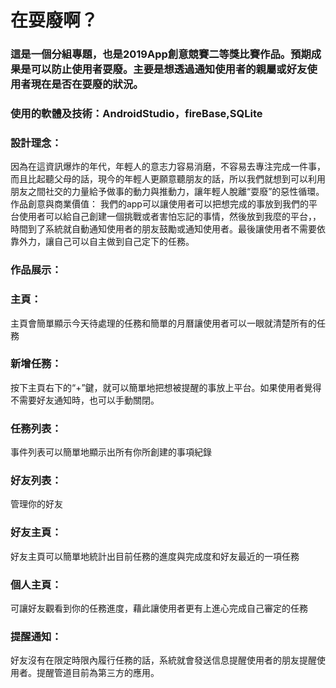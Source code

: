 # 在耍廢啊？
### 這是一個分組專題，也是2019App創意競賽二等獎比賽作品。預期成果是可以防止使用者耍廢。主要是想透過通知使用者的親屬或好友使用者現在是否在耍廢的狀況。
### 使用的軟體及技術：AndroidStudio，fireBase,SQLite
### 設計理念：
因為在這資訊爆炸的年代，年輕人的意志力容易消磨，不容易去專注完成一件事，而且比起聽父母的話，現今的年輕人更願意聽朋友的話，所以我們就想到可以利用朋友之間社交的力量給予做事的動力與推動力，讓年輕人脫離“耍廢”的惡性循環。
作品創意與商業價值：
我們的app可以讓使用者可以把想完成的事放到我們的平台使用者可以給自己創建一個挑戰或者害怕忘記的事情，然後放到我麼的平台，，時間到了系統就自動通知使用者的朋友鼓勵或通知使用者。最後讓使用者不需要依靠外力，讓自己可以自主做到自己定下的任務。

### 作品展示：
### 主頁：
主頁會簡單顯示今天待處理的任務和簡單的月曆讓使用者可以一眼就清楚所有的任務

### 新增任務：
按下主頁右下的“+”鍵，就可以簡單地把想被提醒的事放上平台。如果使用者覺得不需要好友通知時，也可以手動關閉。

### 任務列表：
事件列表可以簡單地顯示出所有你所創建的事項紀錄

### 好友列表：
管理你的好友

### 好友主頁：
好友主頁可以簡單地統計出目前任務的進度與完成度和好友最近的一項任務

### 個人主頁：
可讓好友觀看到你的任務進度，藉此讓使用者更有上進心完成自己審定的任務

### 提醒通知：
好友沒有在限定時限內履行任務的話，系統就會發送信息提醒使用者的朋友提醒使用者。提醒管道目前為第三方的應用。
